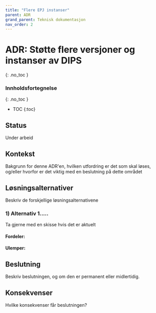 ```yaml
---
title: "Flere EPJ instanser"
parent: ADR
grand_parent: Teknisk dokumentasjon
nav_order: 2
---
```


# ADR: Støtte flere versjoner og instanser av DIPS
{: .no_toc }

### Innholdsfortegnelse
{: .no_toc }

- TOC
{:toc}

## Status

Under arbeid

## Kontekst

Bakgrunn for denne ADR'en, hvilken utfordring er det som skal løses, og/eller hvorfor er det viktig med en beslutning på
dette området

## Løsningsalternativer

Beskriv de forskjellige løsningsalternativene

### 1) Alternativ 1.....

Ta gjerne med en skisse hvis det er aktuelt

#### Fordeler:

#### Ulemper:

## Beslutning

Beskriv beslutningen, og om den er permanent eller midlertidig.

## Konsekvenser

Hvilke konsekvenser får beslutningen?
